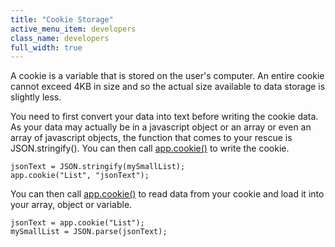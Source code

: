 ```yaml
---
title: "Cookie Storage"
active_menu_item: developers
class_name: developers
full_width: true
---
```



A cookie is a variable that is stored on the user's computer. An entire cookie cannot exceed 4KB in size and so the actual size available to data storage is slightly less.

You need to first convert your data into text before writing the cookie data. As your data may actually be in a javascript object or an array or even an array of javascript objects, the function that comes to your rescue is JSON.stringify(). You can then call [app.cookie()](/developers/documentation/scripting-apis/client-api/others/cookie) to write the cookie.

    jsonText = JSON.stringify(mySmallList);
    app.cookie("List", "jsonText");

You can then call [app.cookie()](/developers/documentation/scripting-apis/client-api/others/cookie) to read data from your cookie and load it into your array, object or variable.

    jsonText = app.cookie("List");
    mySmallList = JSON.parse(jsonText);
   


